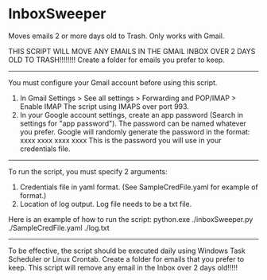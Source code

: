 # InboxSweeper
Moves emails 2 or more days old to Trash. Only works with Gmail.  

THIS SCRIPT WILL MOVE ANY EMAILS IN THE GMAIL INBOX OVER 2 DAYS OLD TO TRASH!!!!!!!!
Create a folder for emails you prefer to keep. 
____________________________________________________________________

You must configure your Gmail account before using this script. 
  1. In Gmail Settings > See all settings > Forwarding and POP/IMAP > Enable IMAP
       The script using IMAPS over port 993.   
  2. In your Google account settings, create an app password (Search in settings for "app password"). The password can be named whatever
     you prefer. Google will randomly generate the password in the format:
           xxxx xxxx xxxx xxxx
     This is the password you will use in your credentials file.
____________________________________________________________________

To run the script, you must specify 2 arguments:
   1. Credentials file in yaml format. (See SampleCredFile.yaml for example of format.)
   2. Location of log output. Log file needs to be a txt file.

Here is an example of how to run the script: python.exe ./inboxSweeper.py ./SampleCredFile.yaml ./log.txt
____________________________________________________________________

To be effective, the script should be executed daily using Windows Task Scheduler or Linux Crontab.
Create a folder for emails that you prefer to keep. This script will remove any email in the Inbox over 2 days old!!!!!






